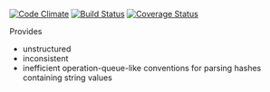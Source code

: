 [![Code Climate](https://codeclimate.com/github/alexeiemam/env-help/badges/gpa.svg)](https://codeclimate.com/github/alexeiemam/env-help) [![Build Status](https://travis-ci.org/alexeiemam/env-help.svg?branch=master)](https://travis-ci.org/alexeiemam/env-help) [![Coverage Status](https://coveralls.io/repos/alexeiemam/env-help/badge.svg?branch=master&service=github)](https://coveralls.io/github/alexeiemam/env-help?branch=master)

Provides
- unstructured
- inconsistent
- inefficient 
operation-queue-like conventions for parsing hashes containing string values
